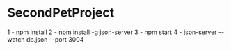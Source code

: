 # SecondPetProject
1 - npm install
2 - npm install -g json-server
3 - npm start
4 - json-server --watch db.json --port 3004
